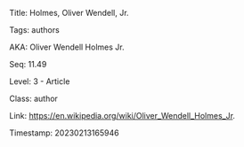 Title:  Holmes, Oliver Wendell, Jr.

Tags:   authors

AKA:    Oliver Wendell Holmes Jr.

Seq:    11.49

Level:  3 - Article

Class:  author

Link:   https://en.wikipedia.org/wiki/Oliver_Wendell_Holmes_Jr.

Timestamp: 20230213165946
